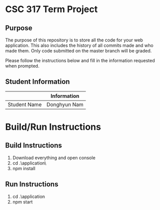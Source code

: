# CSC 317 Term Project

## Purpose

The purpose of this repository is to store all the code for your web application. This also includes the history of all commits made and who made them. Only code submitted on the master branch will be graded.

Please follow the instructions below and fill in the information requested when prompted.

## Student Information

|               | Information           |
|:-------------:|:---------------------:|
| Student Name  | Donghyun Nam          |



# Build/Run Instructions

## Build Instructions
1. Download everything and open console
2. cd .\application\
3. npm install

## Run Instructions
1. cd .\application
2. npm start